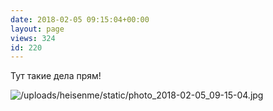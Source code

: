 ```yaml
---
date: 2018-02-05 09:15:04+00:00
layout: page
views: 324
id: 220
---
```


Тут такие дела прям!



![/uploads/heisenme/static/photo_2018-02-05_09-15-04.jpg](/uploads/heisenme/static/photo_2018-02-05_09-15-04.jpg)
